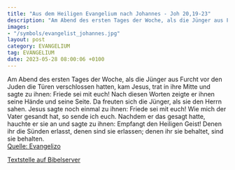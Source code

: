 ```yaml
---
title: "Aus dem Heiligen Evangelium nach Johannes - Joh 20,19-23"
description: "Am Abend des ersten Tages der Woche, als die Jünger aus Furcht vor den Juden die Türen verschlossen hatten, kam Jesus, trat in ihre Mitte und sagte zu ihnen: Friede sei mit euch! Nach diesen Worten zeigte er ihnen seine Hände und seine Seite. Da freuten sich die Jünger, als sie d...."
images:
- "/symbols/evangelist_johannes.jpg"
layout: post
category: EVANGELIUM
tag: EVANGELIUM
date: 2023-05-28 08:00:06 +0100
---
```

Am Abend des ersten Tages der Woche, als die Jünger aus Furcht vor den Juden die Türen verschlossen hatten, kam Jesus, trat in ihre Mitte und sagte zu ihnen: Friede sei mit euch!
Nach diesen Worten zeigte er ihnen seine Hände und seine Seite. Da freuten sich die Jünger, als sie den Herrn sahen.<!--more-->
Jesus sagte noch einmal zu ihnen: Friede sei mit euch! Wie mich der Vater gesandt hat, so sende ich euch.
Nachdem er das gesagt hatte, hauchte er sie an und sagte zu ihnen: Empfangt den Heiligen Geist!
Denen ihr die Sünden erlasst, denen sind sie erlassen; denen ihr sie behaltet, sind sie behalten.<br>
[Quelle: Evangelizo](https://evangeliumtagfuertag.org/DE/gospel)

[Textstelle auf Bibelserver](https://www.bibleserver.com/EU/Johannes20,19-23)
